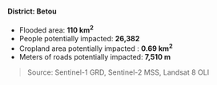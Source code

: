 #### District: Betou
- Flooded area: **110 km<sup>2</sup>**
- People potentially impacted: **26,382**
- Cropland area potentially impacted : **0.69 km<sup>2</sup>**
- Meters of roads potentially impacted: **7,510 m**

> Source: Sentinel-1
> GRD, Sentinel-2
> MSS, Landsat 8 OLI
